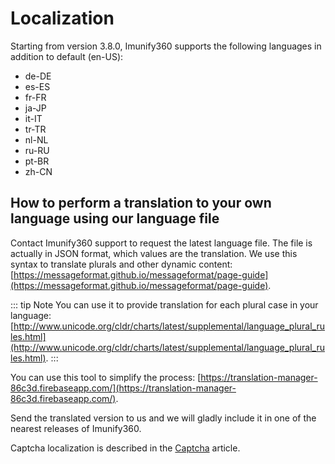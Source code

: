 # Localization


Starting from version 3.8.0, Imunify360 supports the following languages in addition to default (<span class="notranslate">en-US</span>):

<div class="notranslate">

* de-DE
* es-ES
* fr-FR
* ja-JP
* it-IT
* tr-TR
* nl-NL
* ru-RU
* pt-BR
* zh-CN

</div>

## How to perform a translation to your own language using our language file


Contact Imunify360 support to request the latest language file.
The file is actually in JSON format, which values are the translation.
We use this syntax to translate plurals and other dynamic content:
[https://messageformat.github.io/messageformat/page-guide](https://messageformat.github.io/messageformat/page-guide).


::: tip Note
You can use it to provide translation for each plural case in your language: [http://www.unicode.org/cldr/charts/latest/supplemental/language_plural_rules.html](http://www.unicode.org/cldr/charts/latest/supplemental/language_plural_rules.html).
:::

You can use this tool to simplify the process: [https://translation-manager-86c3d.firebaseapp.com/](https://translation-manager-86c3d.firebaseapp.com/).

Send the translated version to us and we will gladly include it in one of the nearest releases of Imunify360.

Captcha localization is described in the [Captcha](/webshield/#captcha) article.


